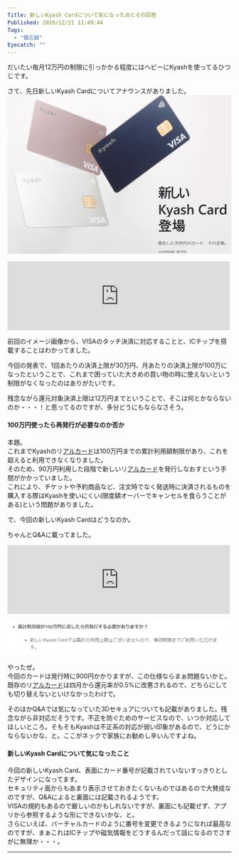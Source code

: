 ```yaml
---
Title: 新しいKyash Cardについて気になった点とその回答
Published: 2019/12/21 11:49:44
Tags:
  - "備忘録"
Eyecatch: ""
---
```

<p>だいたい毎月12万円の制限に引っかかる程度にはヘビーにKyashを使ってるひつじです。</p>

<p>さて、先日新しいKyash Cardについてアナウンスがありました。<br/>
<span itemscope itemtype="http://schema.org/Photograph"><img src="20191221113353.png" alt="f:id:Ovis:20191221113353p:plain" title="f:id:Ovis:20191221113353p:plain" class="hatena-fotolife" itemprop="image"></span></p>

<p><iframe src="https://hatenablog-parts.com/embed?url=https%3A%2F%2Fkyash.co%2Fkyashcard%2F" title="新しいKyash Card登場｜Kyash（キャッシュ）" class="embed-card embed-webcard" scrolling="no" frameborder="0" style="display: block; width: 100%; height: 155px; max-width: 500px; margin: 10px 0px;"></iframe></p>

<p>前回のイメージ画像から、VISAのタッチ決済に対応することと、ICチップを搭載することはわかってました。</p>

<p>今回の発表で、1回あたりの決済上限が30万円、月あたりの決済上限が100万になったということで、これまで困っていた大きめの買い物の時に使えないという制限がなくなったのはありがたいです。</p>

<p>残念ながら還元対象決済上限は12万円までということで、そこは何とかならないのか・・・！と思ってるのですが、多分どうにもならなさそう。</p>

<h4>100万円使ったら再発行が必要なのか否か</h4>

<p>本題。<br/>
これまでKyashのリ<a class="keyword" href="http://d.hatena.ne.jp/keyword/%A5%A2%A5%EB%A5%AB%A1%BC%A5%C9">アルカード</a>は100万円までの累計利用額制限があり、これを超えると利用できなくなりました。<br/>
そのため、90万円利用した段階で新しいリ<a class="keyword" href="http://d.hatena.ne.jp/keyword/%A5%A2%A5%EB%A5%AB%A1%BC%A5%C9">アルカード</a>を発行しなおすという手間がかかっていました。<br/>
これにより、チケットや予約商品など、注文時でなく発送時に決済されるものを購入する際はKyashを使いにくい(限度額オーバーでキャンセルを食らうことがある)という問題がありました。</p>

<p>で、今回の新しいKyash Cardはどうなのか。</p>

<p>ちゃんとQ&amp;Aに載ってました。</p>

<p><iframe src="https://hatenablog-parts.com/embed?url=https%3A%2F%2Fsupport.kyash.co%2Fhc%2Fja%2Farticles%2F360037981951" title="新しいKyash Cardに関するご質問について" class="embed-card embed-webcard" scrolling="no" frameborder="0" style="display: block; width: 100%; height: 155px; max-width: 500px; margin: 10px 0px;"></iframe></p>

<p><span itemscope itemtype="http://schema.org/Photograph"><img src="20191221114055.png" alt="f:id:Ovis:20191221114055p:plain" title="f:id:Ovis:20191221114055p:plain" class="hatena-fotolife" itemprop="image"></span></p>

<p>やったぜ。<br/>
今回のカードは発行時に900円かかりますが、この仕様ならまぁ問題ないかと。既存のリ<a class="keyword" href="http://d.hatena.ne.jp/keyword/%A5%A2%A5%EB%A5%AB%A1%BC%A5%C9">アルカード</a>は四月から還元率が0.5%に改悪されるので、どちらにしても切り替えないといけなかったわけで。</p>

<p>そのほかQ&amp;Aでは気になっていた3Dセキュアについても記載がありました。残念ながら非対応だそうです。不正を防ぐためのサービスなので、いつか対応してほしいところ。そもそもKyashは不正系の対応が弱い印象があるので、どうにかならないかな、と。ここがネックで家族にお勧めし辛いんですよね。</p>

<h4>新しいKyash Cardについて気になったこと</h4>

<p>今回の新しいKyash Card、表面にカード番号が記載されていないすっきりとしたデザインになってます。<br/>
セキュリティ面からもあまり表示させておきたくないものではあるので大賛成なのですが、Q&amp;Aによると裏面には記載されるようです。<br/>
VISAの規約もあるので厳しいのかもしれないですが、裏面にも記載せず、アプリから参照するような形にできないかな、と。<br/>
さらにいえば、バーチャルカードのように番号を変更できるようになれば最高なのですが、まぁこれはICチップや磁気情報をどうするんだって話になるのでさすがに無理か・・・。</p>

***